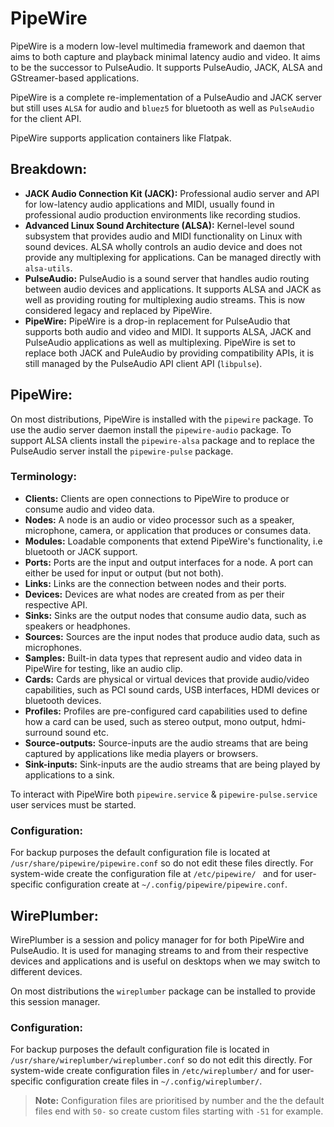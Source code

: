 # PipeWire

PipeWire is a modern low-level multimedia framework and daemon that aims to both capture and playback minimal latency audio and video. It aims to be the successor to PulseAudio. It supports PulseAudio, JACK, ALSA and GStreamer-based applications.

PipeWire is a complete re-implementation of a PulseAudio and JACK server but still uses `ALSA` for audio and `bluez5` for bluetooth as well as `PulseAudio` for the client API.

PipeWire supports application containers like Flatpak.

## Breakdown:

- **JACK Audio Connection Kit (JACK):** Professional audio server and API for low-latency audio applications and MIDI, usually found in professional audio production environments like recording studios.
- **Advanced Linux Sound Architecture (ALSA):** Kernel-level sound subsystem that provides audio and MIDI functionality on Linux with sound devices. ALSA wholly controls an audio device and does not provide any multiplexing for applications.  Can be managed directly with `alsa-utils`. 
- **PulseAudio:** PulseAudio is a sound server that handles audio routing between audio devices and applications. It supports ALSA and JACK as well as providing routing for multiplexing audio streams. This is now considered legacy and replaced by PipeWire.
- **PipeWire:** PipeWire is a drop-in replacement for PulseAudio that supports both audio and video and MIDI. It supports ALSA, JACK and PulseAudio applications as well as multiplexing. PipeWire is set to replace both JACK and PuleAudio by providing compatibility APIs, it is still managed by the PulseAudio API client API (`libpulse`).

## PipeWire:

On most distributions, PipeWire is installed with the `pipewire` package. To use the audio server daemon install the `pipewire-audio` package. To support ALSA clients install the `pipewire-alsa` package and to replace the PulseAudio server install the `pipewire-pulse` package. 

### Terminology:

- **Clients:** Clients are open connections to PipeWire to produce or consume audio and video data.
- **Nodes:** A node is an audio or video processor such as a speaker, microphone, camera, or application that produces or consumes data.
- **Modules:** Loadable components that extend PipeWire's functionality, i.e bluetooth or JACK support.
- **Ports:** Ports are the input and output interfaces for a node. A port can either be used for input or output (but not both).
- **Links:** Links are the connection between nodes and their ports. 
- **Devices:** Devices are what nodes are created from as per their respective API.
- **Sinks:** Sinks are the output nodes that consume audio data, such as speakers or headphones.
- **Sources:** Sources are the input nodes that produce audio data, such as microphones.
- **Samples:** Built-in data types that represent audio and video data in PipeWire for testing, like an audio clip.
- **Cards:** Cards are physical or virtual devices that provide audio/video capabilities, such as PCI sound cards, USB interfaces, HDMI devices or bluetooth devices. 
- **Profiles:** Profiles are pre-configured card capabilities used to define how a card can be used, such as stereo output, mono output, hdmi-surround sound etc.
- **Source-outputs:** Source-inputs are the audio streams that are being captured by applications like media players or browsers.
- **Sink-inputs:** Sink-inputs are the audio streams that are being played by applications to a sink.

To interact with PipeWire both `pipewire.service` & `pipewire-pulse.service` user services must be started.

### Configuration:

For backup purposes the default configuration file is located at `/usr/share/pipewire/pipewire.conf` so do not edit these files directly. For system-wide create the configuration file at `/etc/pipewire/ ` and for user-specific configuration create at `~/.config/pipewire/pipewire.conf`.


## WirePlumber:

WirePlumber is a session and policy manager for for both PipeWire and PulseAudio. It is used for managing streams to and from their respective devices and applications and is useful on desktops when we may switch to different devices.

On most distributions the `wireplumber` package can be installed to provide this session manager. 

### Configuration:

For backup purposes the default configuration file is located in `/usr/share/wireplumber/wireplumber.conf` so do not edit this directly. For system-wide create configuration files in `/etc/wireplumber/` and for user-specific configuration create files in `~/.config/wireplumber/`.

> **Note:** Configuration files are prioritised by number and the the default files end with `50-` so create custom files starting with `-51` for example.